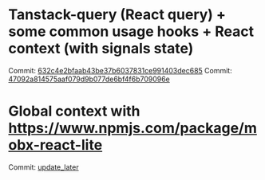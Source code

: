 # Tanstack-query (React query) + some common usage hooks + React context (with signals state)
Commit: [632c4e2bfaab43be37b6037831ce991403dec685](https://github.com/thanhtai-personal/react-principle-level/commit/632c4e2bfaab43be37b6037831ce991403dec685)
Commit: [47092a814575aaf079d9b077de6bf4f6b709096e](https://github.com/thanhtai-personal/react-principle-level/commit/47092a814575aaf079d9b077de6bf4f6b709096e)

# Global context with https://www.npmjs.com/package/mobx-react-lite
Commit: [update_later](https://github.com/thanhtai-personal/react-principle-level/commit/update_later)
